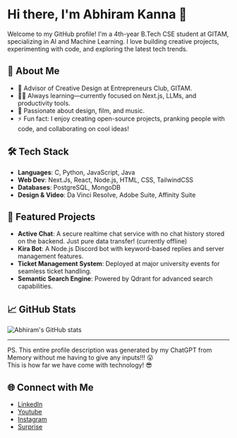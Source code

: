# Hi there, I'm Abhiram Kanna 👋

Welcome to my GitHub profile! I'm a 4th-year B.Tech CSE student at GITAM, specializing in AI and Machine Learning. I love building creative projects, experimenting with code, and exploring the latest tech trends.

## 🚀 About Me
- 💼 Advisor of Creative Design at Entrepreneurs Club, GITAM.
- 👨‍💻 Always learning—currently focused on Next.js, LLMs, and productivity tools.
- 🎨 Passionate about design, film, and music.
- ⚡ Fun fact: I enjoy creating open-source projects, pranking people with code, and collaborating on cool ideas!

## 🛠️ Tech Stack
- **Languages**: C, Python, JavaScript, Java
- **Web Dev**: Next.Js, React, Node.js, HTML, CSS, TailwindCSS
- **Databases**: PostgreSQL, MongoDB
- **Design & Video**: Da Vinci Resolve, Adobe Suite, Affinity Suite

## 🌟 Featured Projects
- **Active Chat**: A secure realtime chat service with no chat history stored on the backend. Just pure data transfer! (currently offline)
- **Kira Bot**: A Node.js Discord bot with keyword-based replies and server management features.
- **Ticket Management System**: Deployed at major university events for seamless ticket handling.
- **Semantic Search Engine**: Powered by Qdrant for advanced search capabilities.

## 📈 GitHub Stats
![Abhiram's GitHub stats](https://github-readme-stats.vercel.app/api?username=aksisonline&show_icons=true&theme=radical)

---

PS. This entire profile description was generated by my ChatGPT from Memory without me having to give any inputs!!! 😮  
This is how far we have come with technology! 😎

## 🌐 Connect with Me
- [LinkedIn](https://www.linkedin.com/in/abhiramkanna)
- [Youtube](https://youtube.com/aksisonline)
- [Instagram](https://instagram.com/aksisonline)
- [Surprise](https://www.youtube.com/watch?v=dQw4w9WgXcQ)

